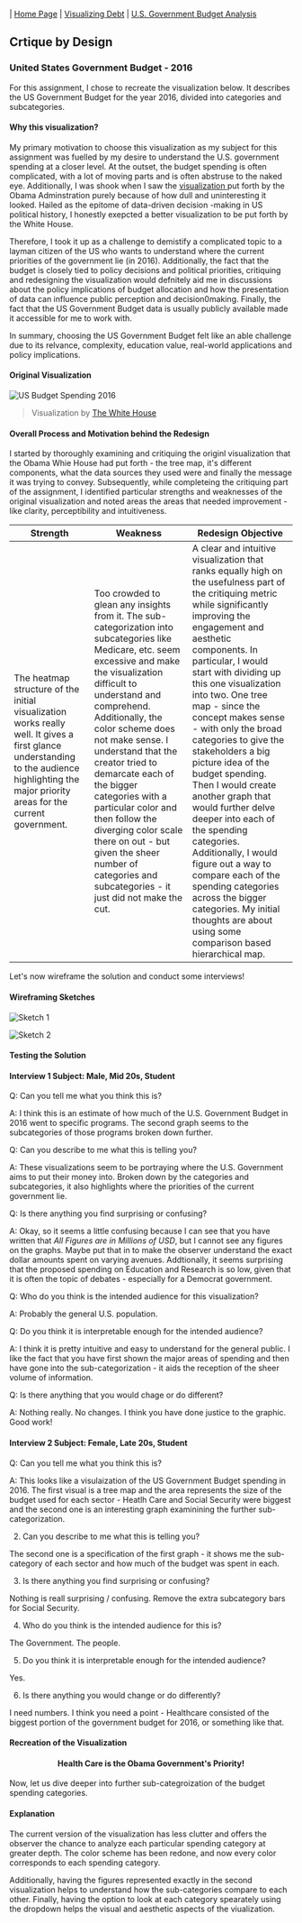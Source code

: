 | [Home Page](https://sajujya.github.io/tswd-portfolio-sajujya/) | [Visualizing Debt](visualizing-government-debt) | [U.S. Government Budget Analysis](critique_by_design)

## Crtique by Design

### United States Government Budget - 2016 

For this assignment, I chose to recreate the visualization below. It describes the US Government Budget for the year 2016, divided into categories and subcategories. 

#### Why this visualization? 

My primary motivation to choose this visualization as my subject for this assignment was fuelled by my desire to understand the U.S. government spending at a closer level. At the outset, the budget spending is often complicated, with a lot of moving parts and is often abstruse to the naked eye. Additionally, I was shook when I saw the <a href="https://obamawhitehouse.archives.gov/interactive-budget"> visualization </a> put forth by the Obama Adminstration purely because of how dull and uninteresting it looked. Hailed as the epitome of data-driven decision -making in US political history, I honestly exepcted a better visualization to be put forth by the White House. 

Therefore, I took it up as a challenge to demistify a complicated topic to a layman citizen of the US who wants to understand where the current priorities of the government lie (in 2016). Additionally, the fact that the budget is closely tied to policy decisions and political priorities, critiquing and redesigning the visualization would defnitely aid me in discussions about the policy implications of budget allocation and how the presentation of data can influence public perception and decision0making. Finally, the fact that the US Government Budget data is usually publicly available made it accessible for me to work with. 

In summary, choosing the US Government Budget felt like an able challenge due to its relvance, complexity, education value, real-world applications and policy implications. 



#### Original Visualization
![US Budget Spending 2016](US_Budget_Spending.jpg)
> Visualization by <a href="https://obamawhitehouse.archives.gov/interactive-budget"> The White House </a>

#### Overall Process and Motivation behind the Redesign 

I started by thoroughly examining and critiquing the originl visualization that the Obama Whie House had put forth - the tree map, it's different components, what the data sources they used were and finally the message it was trying to convey. Subsequently, while completeing the critiquing part of the assignment, I identified particular strengths and weaknesses of the original visualization and noted areas the areas that needed improvement - like clarity, perceptibility and intuitiveness. 

| Strength | Weakness | Redesign Objective |
| ------------- | ------------- |------------- | 
| The heatmap structure of the initial visualization works really well. It gives a first glance understanding to the audience highlighting the major priority areas for the current government. | Too crowded to glean any insights from it. The sub-categorization into subcategories like Medicare, etc. seem excessive and make the visualization difficult to understand and comprehend. Additionally, the color scheme does not make sense. I understand that the creator tried to demarcate each of the bigger categories with a particular color and then follow the diverging color scale there on out - but given the sheer number of categories and subcategories - it just did not make the cut. | A clear and intuitive visualization that ranks equally high on the usefulness part of the critiquing metric while significantly improving the engagement and aesthetic components. In particular,  I would start with dividing up this one visualization into two. One tree map - since the concept makes sense - with only the broad categories to give the stakeholders a big picture idea of the budget spending. Then I would create another graph that would further delve deeper into each of the spending categories. Additionally, I would figure out a way to compare each of the spending categories across the bigger categories. My initial thoughts are about using some comparison based hierarchical map.|

Let's now wireframe the solution and conduct some interviews!

#### Wireframing Sketches

![Sketch 1](Wireframe_1.jpeg)

![Sketch 2](Wireframe_2.jpeg)

#### Testing the Solution

#### Interview 1 Subject: Male, Mid 20s, Student 

Q: Can you tell me what you think this is? 

A: I think this is an estimate of how much of the U.S. Government Budget in 2016 went to specific programs. The second graph seems to the subcategories of those programs broken down further. 

Q: Can you describe to me what this is telling you? 

A: These visualizations seem to be portraying where the U.S. Government aims to put their money into. Broken down by the categories and subcategories, it also highlights where the priorities of the current government lie. 

Q: Is there anything you find surprising or confusing? 

A: Okay, so it seems a little confusing because I can see that you have written that _All Figures are in Millions of USD_, but I cannot see any figures on the graphs. Maybe put that in to make the observer understand the exact dollar amounts spent on varying avenues. Addtionally, it seems surprising that the proposed spending on Education and Research is so low, given that it is often the topic of debates - especially for a Democrat government. 

Q: Who do you think is the intended audience for this visualization? 

A: Probably the general U.S. population. 

Q: Do you think it is interpretable enough for the intended audience? 

A: I think it is pretty intuitive and easy to understand for the general public. I like the fact that you have first shown the major areas of spending and then have gone into the sub-categorization - it aids the reception of the sheer volume of information. 

Q: Is there anything that you would chage or do different? 

A: Nothing really. No changes. I think you have done justice to the graphic. Good work!

#### Interview 2 Subject: Female, Late 20s, Student

Q: Can you tell me what you think this is? 

A: This looks like a visulaization of the US Government Budget spending in 2016. The first visual is a tree map and the area represents the size of the budget used for each sector - Heatlh Care and Social Security were biggest and the second one is an interesting graph examinining the further sub-categorization.  

2. Can you describe to me what this is telling you? 

The second one is a specification of the first graph - it shows me the sub-category of each sector and how much of the budget was spent in each. 

3. Is there anything you find surprising or confusing? 

Nothing is reall surprising / confusing. Remove the extra subcategory bars for Social Security. 

4. Who do you think is the intended audience for this is? 

The Government. The people. 

5. Do you think it is interpretable enough for the intended audience? 

Yes.

6. Is there anything you would change or do differently? 

I need numbers. I think you need a point - Healthcare consisted of the biggest portion of the government budget for 2016, or something like that.

#### Recreation of the Visualization


#### <div align="center"> Health Care is the Obama Government's Priority! </div>


<div class="flourish-embed flourish-hierarchy" data-src="visualisation/15051959"><script src="https://public.flourish.studio/resources/embed.js"></script></div>

Now, let us dive deeper into further sub-categroization of the budget spending categories. 

<div class="flourish-embed flourish-hierarchy" data-src="visualisation/15051181"><script src="https://public.flourish.studio/resources/embed.js"></script></div>

#### Explanation

The current version of the visualization has less clutter and offers the observer the chance to analyze each particular spending category at greater depth. The color scheme has been redone, and now every color corresponds to each spending category. 

Additionally, having the figures represented exactly in the second visualization helps to understand how the sub-categories compare to each other. Finally, having the option to look at each category spearately using the dropdown helps the visual and aesthetic aspects of the viualization. 
